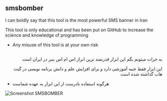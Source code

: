 <!DOCTYPE html>
<html>
<body>
<h2>smsbomber</h2>
<p dir="ltr">I can boldly say that this tool is the most powerful SMS banner in Iran</p>
<p dir="ltr">This tool is only educational and has been put on GitHub to increase the science and knowledge of programming</p>
<ul>
	<li><p dir="ltr">Any misuse of this tool is at your own risk</p></li>
</ul><h2></h2>
<p dir="rtl">به جرات میتونم بگم این ابزار قدرتمند ترین ابراز اس ام اس بنبر در ایران است </p></li>
<p dir="rtl">این ابزار فقط جنبه آموزشی دارد و برای افزایش علم و دانش برنامه نویسی در گیت هاب گذاشته شده است</p>
<ul><li>هرگونه استفاده نادرست از این ابزار به عهده شماست</li></ul>
</body>
</html>

![Screenshot SMSBOMBER](https://user-images.githubusercontent.com/115124097/198712985-3583f4f1-c48f-4365-8038-41ff8c324b4f.png)
